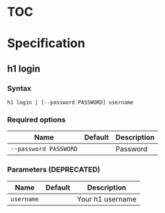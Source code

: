 # TOC



# Specification

## h1 login

### Syntax

```h1 login | [--password PASSWORD] username```

### Required options

| Name | Default | Description | 
| ---- | ------- | ----------- |
| ```--password PASSWORD``` |  | Password |

### Parameters (DEPRECATED)

| Name | Default | Description | 
| ---- | ------- | ----------- |
| ```username``` |  | Your h1 username |

